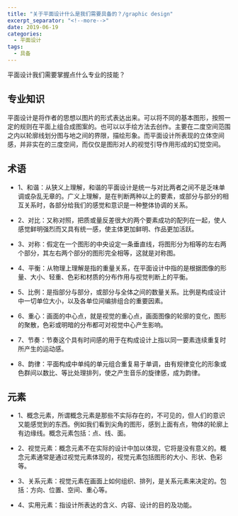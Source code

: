 ```yaml
---
title: "关于平面设计什么是我们需要具备的？/graphic design"
excerpt_separator: "<!--more-->"
date: 2019-06-19
categories:
  - 平面设计
tags:
  - 具备
---
```


平面设计我们需要掌握点什么专业的技能？

<!--more-->

## 专业知识

平面设计是将作者的思想以图片的形式表达出来。可以将不同的基本图形，按照一定的规则在平面上组合成图案的。也可以以手绘方法去创作。主要在二度空间范围之内以轮廓线划分图与地之间的界限，描绘形象。而平面设计所表现的立体空间感，并非实在的三度空间，而仅仅是图形对人的视觉引导作用形成的幻觉空间。

## 术语

* 1、和谐：从狭义上理解，和谐的平面设计是统一与对比两者之间不是乏味单调或杂乱无章的。广义上理解，是在判断两种以上的要素，或部分与部分的相互关系时，各部分给我们的感觉和意识是一种整体协调的关系。

* 2、对比：又称对照，把质或量反差很大的两个要素成功的配列在一起，使人感觉鲜明强烈而又具有统一感，使主体更加鲜明、作品更加活跃。

* 3、对称：假定在一个图形的中央设定一条垂直线，将图形分为相等的左右两个部分，其左右两个部分的图形完全相等，这就是对称图。

* 4、平衡：从物理上理解是指的重量关系，在平面设计中指的是根据图像的形量、大小、轻重、色彩和材质的分布作用与视觉判断上的平衡。

* 5、比例：是指部分与部分，或部分与全体之间的数量关系。比例是构成设计中一切单位大小，以及各单位间编排组合的重要因素。

* 6、重心：画面的中心点，就是视觉的重心点，画面图像的轮廓的变化，图形的聚散，色彩或明暗的分布都可对视觉中心产生影响。

* 7、节奏：节奏这个具有时间感的用于在构成设计上指以同一要素连续重复时所产生的运动感。

* 8、韵律：平面构成中单纯的单元组合重复易于单调，由有规律变化的形象或色群间以数比、等比处理排列，使之产生音乐的旋律感，成为韵律。

## 元素

* 1、概念元素，所谓概念元素是那些不实际存在的，不可见的，但人们的意识又能感觉到的东西。例如我们看到尖角的图形，感到上面有点，物体的轮廓上有边缘线。概念元素包括：点、线、面。

* 2、视觉元素：概念元素不在实际的设计中加以体现，它将是没有意义的。概念元素通常是通过视觉元素体现的，视觉元素包括图形的大小、形状、色彩等。

* 3、关系元素：视觉元素在画面上如何组织、排列，是关系元素来决定的。包括：方向、位置、空间、重心等。

* 4、实用元素：指设计所表达的含义、内容、设计的目的及功能。